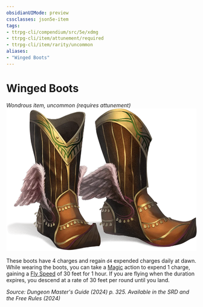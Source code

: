 ```yaml
---
obsidianUIMode: preview
cssclasses: json5e-item
tags:
- ttrpg-cli/compendium/src/5e/xdmg
- ttrpg-cli/item/attunement/required
- ttrpg-cli/item/rarity/uncommon
aliases: 
- "Winged Boots"
---
```

# Winged Boots
*Wondrous item, uncommon (requires attunement)*  
![](Інструменти%20ДМ/CLI/items/img/winged-boots.webp#right)


These boots have 4 charges and regain `d4` expended charges daily at dawn. While wearing the boots, you can take a [Magic](Інструменти%20ДМ/CLI/rules/actions.md#Magic) action to expend 1 charge, gaining a [Fly Speed](Інструменти%20ДМ/CLI/rules/variant-rules/fly-speed-xphb.md) of 30 feet for 1 hour. If you are flying when the duration expires, you descend at a rate of 30 feet per round until you land.

*Source: Dungeon Master's Guide (2024) p. 325. Available in the <span title='Systems Reference Document (5.2)'>SRD</span> and the Free Rules (2024)*